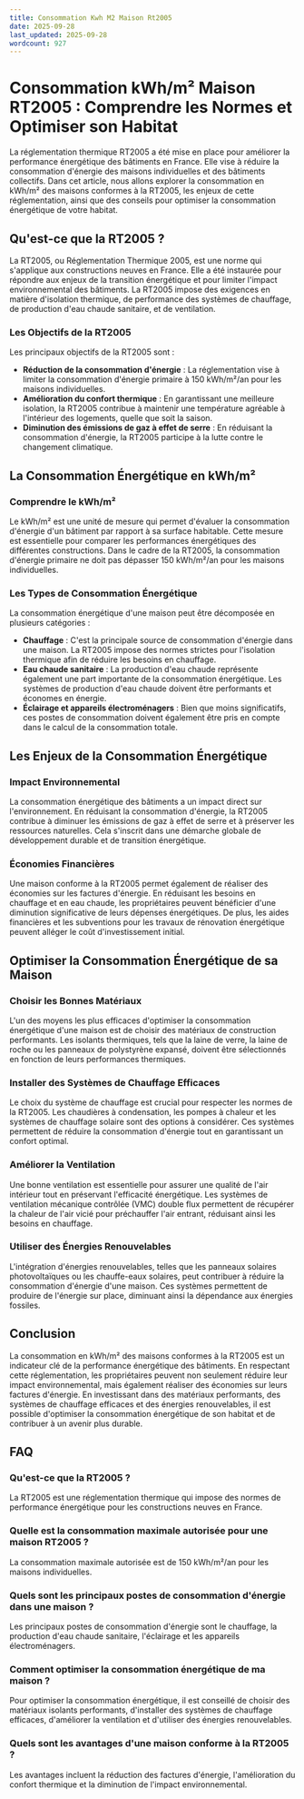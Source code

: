 ```yaml
---
title: Consommation Kwh M2 Maison Rt2005
date: 2025-09-28
last_updated: 2025-09-28
wordcount: 927
---
```


# Consommation kWh/m² Maison RT2005 : Comprendre les Normes et Optimiser son Habitat

La réglementation thermique RT2005 a été mise en place pour améliorer la performance énergétique des bâtiments en France. Elle vise à réduire la consommation d'énergie des maisons individuelles et des bâtiments collectifs. Dans cet article, nous allons explorer la consommation en kWh/m² des maisons conformes à la RT2005, les enjeux de cette réglementation, ainsi que des conseils pour optimiser la consommation énergétique de votre habitat.

## Qu'est-ce que la RT2005 ?

La RT2005, ou Réglementation Thermique 2005, est une norme qui s'applique aux constructions neuves en France. Elle a été instaurée pour répondre aux enjeux de la transition énergétique et pour limiter l'impact environnemental des bâtiments. La RT2005 impose des exigences en matière d'isolation thermique, de performance des systèmes de chauffage, de production d'eau chaude sanitaire, et de ventilation.

### Les Objectifs de la RT2005

Les principaux objectifs de la RT2005 sont :

- **Réduction de la consommation d'énergie** : La réglementation vise à limiter la consommation d'énergie primaire à 150 kWh/m²/an pour les maisons individuelles.
- **Amélioration du confort thermique** : En garantissant une meilleure isolation, la RT2005 contribue à maintenir une température agréable à l'intérieur des logements, quelle que soit la saison.
- **Diminution des émissions de gaz à effet de serre** : En réduisant la consommation d'énergie, la RT2005 participe à la lutte contre le changement climatique.

## La Consommation Énergétique en kWh/m²

### Comprendre le kWh/m²

Le kWh/m² est une unité de mesure qui permet d'évaluer la consommation d'énergie d'un bâtiment par rapport à sa surface habitable. Cette mesure est essentielle pour comparer les performances énergétiques des différentes constructions. Dans le cadre de la RT2005, la consommation d'énergie primaire ne doit pas dépasser 150 kWh/m²/an pour les maisons individuelles.

### Les Types de Consommation Énergétique

La consommation énergétique d'une maison peut être décomposée en plusieurs catégories :

- **Chauffage** : C'est la principale source de consommation d'énergie dans une maison. La RT2005 impose des normes strictes pour l'isolation thermique afin de réduire les besoins en chauffage.
- **Eau chaude sanitaire** : La production d'eau chaude représente également une part importante de la consommation énergétique. Les systèmes de production d'eau chaude doivent être performants et économes en énergie.
- **Éclairage et appareils électroménagers** : Bien que moins significatifs, ces postes de consommation doivent également être pris en compte dans le calcul de la consommation totale.

## Les Enjeux de la Consommation Énergétique

### Impact Environnemental

La consommation énergétique des bâtiments a un impact direct sur l'environnement. En réduisant la consommation d'énergie, la RT2005 contribue à diminuer les émissions de gaz à effet de serre et à préserver les ressources naturelles. Cela s'inscrit dans une démarche globale de développement durable et de transition énergétique.

### Économies Financières

Une maison conforme à la RT2005 permet également de réaliser des économies sur les factures d'énergie. En réduisant les besoins en chauffage et en eau chaude, les propriétaires peuvent bénéficier d'une diminution significative de leurs dépenses énergétiques. De plus, les aides financières et les subventions pour les travaux de rénovation énergétique peuvent alléger le coût d'investissement initial.

## Optimiser la Consommation Énergétique de sa Maison

### Choisir les Bonnes Matériaux

L'un des moyens les plus efficaces d'optimiser la consommation énergétique d'une maison est de choisir des matériaux de construction performants. Les isolants thermiques, tels que la laine de verre, la laine de roche ou les panneaux de polystyrène expansé, doivent être sélectionnés en fonction de leurs performances thermiques.

### Installer des Systèmes de Chauffage Efficaces

Le choix du système de chauffage est crucial pour respecter les normes de la RT2005. Les chaudières à condensation, les pompes à chaleur et les systèmes de chauffage solaire sont des options à considérer. Ces systèmes permettent de réduire la consommation d'énergie tout en garantissant un confort optimal.

### Améliorer la Ventilation

Une bonne ventilation est essentielle pour assurer une qualité de l'air intérieur tout en préservant l'efficacité énergétique. Les systèmes de ventilation mécanique contrôlée (VMC) double flux permettent de récupérer la chaleur de l'air vicié pour préchauffer l'air entrant, réduisant ainsi les besoins en chauffage.

### Utiliser des Énergies Renouvelables

L'intégration d'énergies renouvelables, telles que les panneaux solaires photovoltaïques ou les chauffe-eaux solaires, peut contribuer à réduire la consommation d'énergie d'une maison. Ces systèmes permettent de produire de l'énergie sur place, diminuant ainsi la dépendance aux énergies fossiles.

## Conclusion

La consommation en kWh/m² des maisons conformes à la RT2005 est un indicateur clé de la performance énergétique des bâtiments. En respectant cette réglementation, les propriétaires peuvent non seulement réduire leur impact environnemental, mais également réaliser des économies sur leurs factures d'énergie. En investissant dans des matériaux performants, des systèmes de chauffage efficaces et des énergies renouvelables, il est possible d'optimiser la consommation énergétique de son habitat et de contribuer à un avenir plus durable.

## FAQ

### Qu'est-ce que la RT2005 ?

La RT2005 est une réglementation thermique qui impose des normes de performance énergétique pour les constructions neuves en France.

### Quelle est la consommation maximale autorisée pour une maison RT2005 ?

La consommation maximale autorisée est de 150 kWh/m²/an pour les maisons individuelles.

### Quels sont les principaux postes de consommation d'énergie dans une maison ?

Les principaux postes de consommation d'énergie sont le chauffage, la production d'eau chaude sanitaire, l'éclairage et les appareils électroménagers.

### Comment optimiser la consommation énergétique de ma maison ?

Pour optimiser la consommation énergétique, il est conseillé de choisir des matériaux isolants performants, d'installer des systèmes de chauffage efficaces, d'améliorer la ventilation et d'utiliser des énergies renouvelables.

### Quels sont les avantages d'une maison conforme à la RT2005 ?

Les avantages incluent la réduction des factures d'énergie, l'amélioration du confort thermique et la diminution de l'impact environnemental.